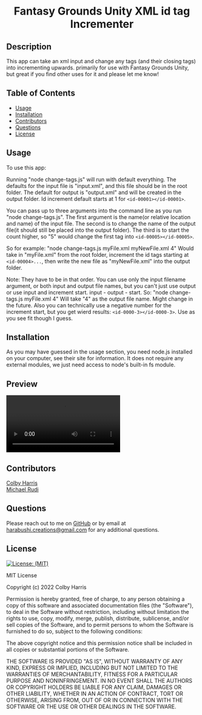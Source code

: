 <h1 align="center">Fantasy Grounds Unity XML id tag Incrementer</h1>

## Description
This app can take an xml input and change any <id> tags (and their closing tags) into <id-0000x> incrementing upwards. primarily for use with Fantasy Grounds Unity, but great if you find other uses for it and please let me know!
  

## Table of Contents   
* [Usage](#usage)
* [Installation](#installation)
* [Contributors](#contributors)
* [Questions](#questions)
* [License](#license)


## Usage
To use this app:

Running "node change-tags.js" will run with default everything. The defaults for the input file is "input.xml", and this file should be in the root folder. The default for output is "output.xml" and will be created in the output folder. Id increment default starts at 1 for `<id-00001></id-00001>`. 

You can pass up to three arguments into the command line as you run "node change-tags.js". The first argument is the name(or relative location and name) of the input file. The second is to change the name of the output file(it should still be placed into the output folder). The third is to start the count higher, so "5" would change the first tag into `<id-00005></id-00005>`.

So for example:
"node change-tags.js myFile.xml myNewFile.xml 4"
Would take in "myFile.xml" from the root folder, increment the id tags starting at `<id-00004>...`, then write the new file as "myNewFile.xml" into the output folder.

Note: They have to be in that order. You can use only the input filename argument, or both input and output file names, but you can't just use output or use input and increment start. input - output - start. So:
"node change-tags.js myFile.xml 4"
Will take "4" as the output file name. Might change in the future. Also you can technically use a negative number for the increment start, but you get wierd results: `<id-0000-3></id-0000-3>`. Use as you see fit though I guess.
 
## Installation
As you may have guessed in the usage section, you need node.js installed on your computer, see their site for information. It does not require any external modules, we just need access to node's built-in fs module.

## Preview

![Preview the program in action](./assets/id-incrementer-preview.mov)

## Contributors
[Colby Harris](https://github.com/Harabushi)
<br />
[Michael Rudi](https://github.com/kanbie)

## Questions   
Please reach out to me on [GitHub](https://github.com/Harabushi) or by email at harabushi.creations@gmail.com for any additional questions.  

## License
[![License: (MIT)](https://img.shields.io/badge/License-MIT-yellow.svg)](https://choosealicense.com/licenses/mit/)

MIT License

Copyright (c) 2022 Colby Harris

Permission is hereby granted, free of charge, to any person obtaining a copy
of this software and associated documentation files (the "Software"), to deal
in the Software without restriction, including without limitation the rights
to use, copy, modify, merge, publish, distribute, sublicense, and/or sell
copies of the Software, and to permit persons to whom the Software is
furnished to do so, subject to the following conditions:

The above copyright notice and this permission notice shall be included in all
copies or substantial portions of the Software.

THE SOFTWARE IS PROVIDED "AS IS", WITHOUT WARRANTY OF ANY KIND, EXPRESS OR
IMPLIED, INCLUDING BUT NOT LIMITED TO THE WARRANTIES OF MERCHANTABILITY,
FITNESS FOR A PARTICULAR PURPOSE AND NONINFRINGEMENT. IN NO EVENT SHALL THE
AUTHORS OR COPYRIGHT HOLDERS BE LIABLE FOR ANY CLAIM, DAMAGES OR OTHER
LIABILITY, WHETHER IN AN ACTION OF CONTRACT, TORT OR OTHERWISE, ARISING FROM,
OUT OF OR IN CONNECTION WITH THE SOFTWARE OR THE USE OR OTHER DEALINGS IN THE
SOFTWARE.
